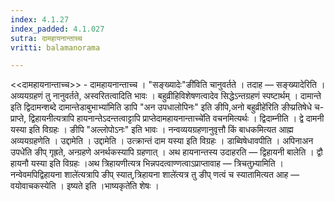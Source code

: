 ```yaml
---
index: 4.1.27
index_padded: 4.1.027
sutra: दामहायनान्ताच्च
vritti: balamanorama

---
```

<<दामहायनान्ताच्च>> - दामहायनान्ताच्च । "सङ्ख्यादेः"ङी॑विति चानुवर्तते । तदाह — सङ्ख्यादेरिति । अव्ययग्रहणं तु नानुवर्तते, अस्वरितत्वादिति भावः । बहुव्रीहिविशेषणत्वादेव सिद्धेऽन्तग्रहणं स्पष्टार्थम् । दामान्ते इति द्विदामन्शब्दे दामान्तेडाबुभाभ्या॑मिति डापि "अन उपधालोपिनः" इति ङीपि,अनो बहुव्रीहे॑रिति ङीप्प्रतिषेधे च-प्राप्ते, द्विहायनीत्यत्रापि हायनान्तेऽदन्तत्वाट्टापि प्राप्तेदामहायनान्ताच्चे॑ति वचनमित्यर्थः । द्विदाम्नीति । द्वे दामनी यस्या इति विग्रहः । ङीपि "अल्लोपोऽनः" इति भावः । नन्वव्ययग्रहणानुवृत्तौ किं बाधकमित्यत आह्म अव्ययग्रहणेति । उद्दामेति । उद्दामेति । उत्क्रान्तं दाम यस्या इति विग्रहः । डाब्विषेधावपीति । अपिनाअन उपधे॑ति ङीप् गृह्रते, अन्ग्रहणे अनर्थकस्यापि ग्रहणात् । अथ हायनान्तस्य उदाहरति — द्विहायनी बालेति । द्वौ हायनौ यस्या इति विग्रहः ।अथ त्रिहायणीत्यत्र भिन्नपदत्वाण्णत्वाऽप्राप्तावाह — त्रिचतुभ्र्यामिति । नन्वेवमपिद्विहायना शाले॑त्यत्रापि ङीप् स्यात्,त्रिहायना शाले॑त्यत्र तु ङीप् णत्वं च स्यातामित्यत आह — वयोवाचकस्येति । इष्यते इति ।भाष्यकृते॑ति शेषः ।